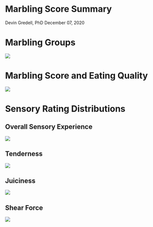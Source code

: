 Marbling Score Summary
================
Devin Gredell, PhD
December 07, 2020

# Marbling Groups

<img src="../Figures/Take 2/marbling distribution-1.png" style="display: block; margin: auto;" />

# Marbling Score and Eating Quality

<img src="../Figures/Take 2/marbling score vs eq prob-1.png" style="display: block; margin: auto;" />

# Sensory Rating Distributions

## Overall Sensory Experience

<img src="../Figures/Take 2/overall density-1.png" style="display: block; margin: auto;" />

## Tenderness

<img src="../Figures/Take 2/tenderness density-1.png" style="display: block; margin: auto;" />

## Juiciness

<img src="../Figures/Take 2/juiciness density-1.png" style="display: block; margin: auto;" />

## Shear Force

<img src="../Figures/Take 2/shear force density-1.png" style="display: block; margin: auto;" />
